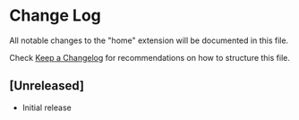# Change Log

All notable changes to the "home" extension will be documented in this file.

Check [Keep a Changelog](http://keepachangelog.com/) for recommendations on how to structure this file.

## [Unreleased]

- Initial release